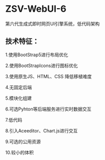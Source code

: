 # ZSV-WebUI-6
 第六代生成式即时网页UI引擎系统，低代码架构

## 技术特征：
1.使用BootStrap5进行布局优化

2.使用BootStrapIcons进行图标优化

3.使用原生JS、HTML、CSS 降低移植难度

4.无固定后端

5.模块化组建

6.可选Pyhton等后端服务进行实时数据交互

7.低代码

8.引入Aceeditor、Chart.js进行交互

9.可选的公用资源

10.较小的体积